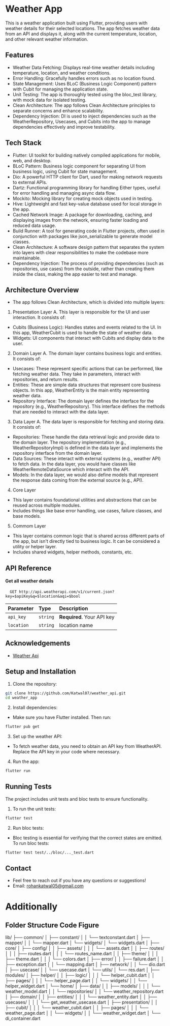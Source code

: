 # Weather App

This is a weather application built using Flutter, providing users with weather details for their selected locations. The app fetches weather data from an API and displays it, along with the current temperature, location, and other relevant weather information.

## Features

- Weather Data Fetching: Displays real-time weather details including temperature, location, and weather conditions.
- Error Handling: Gracefully handles errors such as no location found.
- State Management: Uses BLoC (Business Logic Component) pattern with Cubit for managing the application state.
- Unit Testing: The app is thoroughly tested using the bloc_test library, with mock data for isolated testing.
- Clean Architecture: The app follows Clean Architecture principles to separate concerns and enhance scalability.
- Dependency Injection: DI is used to inject dependencies such as the WeatherRepository, Usecases, and Cubits into the app to manage dependencies effectively and improve testability.
## Tech Stack
- Flutter: UI toolkit for building natively compiled applications for mobile, web, and desktop.
- BLoC Pattern: Business logic component for separating UI from business logic, using Cubit for state management.
- Dio: A powerful HTTP client for Dart, used for making network requests to external APIs.
- Dartz: Functional programming library for handling Either types, useful for error handling and managing async data flow.
- Mockito: Mocking library for creating mock objects used in testing.
- Hive: Lightweight and fast key-value database used for local storage in the app.
- Cached Network Image: A package for downloading, caching, and displaying images from the network, ensuring faster loading and reduced data usage.
- Build Runner: A tool for generating code in Flutter projects, often used in conjunction with packages like json_serializable to generate model classes.
- Clean Architecture: A software design pattern that separates the system into layers with clear responsibilities to make the codebase more maintainable.
- Dependency Injection: The process of providing dependencies (such as repositories, use cases) from the outside, rather than creating them inside the class, making the app easier to test and manage.
## Architecture Overview
- The app follows Clean Architecture, which is divided into multiple layers:
1. Presentation Layer
A. This layer is responsible for the UI and user interaction. It consists of:
- Cubits (Business Logic): Handles states and events related to the UI. In this app, WeatherCubit is used to handle the state of weather data.
- Widgets: UI components that interact with Cubits and display data to the user.
2. Domain Layer
A. The domain layer contains business logic and entities. It consists of:
- Usecases: These represent specific actions that can be performed, like fetching weather data. They take in parameters, interact with repositories, and return results.
- Entities: These are simple data structures that represent core business objects. In this app, WeatherEntity is the main entity representing weather data.
- Repository Interface: The domain layer defines the interface for the repository (e.g., WeatherRepository). This interface defines the methods that are needed to interact with the data layer.
3. Data Layer
A. The data layer is responsible for fetching and storing data. It consists of:
- Repositories: These handle the data retrieval logic and provide data to the domain layer. The repository implementation (e.g., WeatherRepositoryImpl) is defined in the data layer and implements the repository interface from the domain layer.
- Data Sources: These interact with external systems (e.g., weather API) to fetch data. In the data layer, you would have classes like WeatherRemoteDataSource which interact with the API.
- Models: In the data layer, we would also define models that represent the response data coming from the external source (e.g., API).
4. Core Layer
- This layer contains foundational utilities and abstractions that can be reused across multiple modules.
- Includes things like base error handling, use cases, failure classes, and base models.
5. Commom Layer
- This layer contains common logic that is shared across different parts of the app, but isn't directly tied to business logic. It can be considered a utility or helper layer.
- Includes shared widgets, helper methods, constants, etc.




## API Reference

#### Get all weather details

```http
  GET http://api.weatherapi.com/v1/current.json?key=$apiKey&q=$location&aqi=$bool
```

| Parameter | Type     | Description                |
| :-------- | :------- | :------------------------- |
| `api_key` | `string` | **Required**. Your API key |
|  `location` | `string`   | location name




## Acknowledgements

 - [Weather Api](https://www.weatherapi.com)
 


## Setup and Installation

1. Clone the repository:

```bash
git clone https://github.com/Katwal07/weather_api.git
cd weather_app
```
2. Install dependencies:
- Make sure you have Flutter installed. Then run:
```bash
flutter pub get
```
3. Set up the weather API:
- To fetch weather data, you need to obtain an API key from WeatherAPI. Replace the API key in your code where necessary.
4. Run the app:
```bash
flutter run
```
    
## Running Tests

The project includes unit tests and bloc tests to ensure functionality.
1. To run the unit tests:

```bash
flutter test
```
2. Run bloc tests:
- Bloc testing is essential for verifying that the correct states are emitted. To run bloc tests:
```bash
flutter test test/../bloc/..._test.dart
```


## Contact
- Feel free to reach out if you have any questions or suggestions!
- Email: rohankatwal05@gmail.com

# Additionally

## Folder Structure Code Figure

lib/
├── common/
│   ├── constant/
│   │   └── textconstant.dart
│   ├── mapper/
│   │   └── mapper.dart
│   └── widgets/
│       └── widgets.dart
│
├── core/
│   ├── config/
│   │   ├── assets/
│   │   │   └── assets.dart
│   │   ├── routes/
│   │   │   ├── routes.dart
│   │   │   └── routes_name.dart
│   │   ├── theme/
│   │   │   ├── theme.dart
│   │   │   └── colors.dart
│   ├── error/
│   │   ├── failure.dart
│   │   ├── exception.dart
│   │   └── mapping.dart
│   ├── network/
│   │   └── dio.dart
│   ├── usecase/
│   │   └── usecase.dart
│   └── utils/
│       └── res.dart
│
├── modules/
│   ├── helper/
│   │   ├── logic/
│   │   │   └── helper_cubit.dart
│   │   ├── pages/
│   │   │   └── helper_page.dart
│   │   └── widgets/
│   │       └── helper_widget.dart
│   └── home/
│       ├── data/
│       │   ├── models/
│       │   │   └── weather_model.dart
│       │   └── repositories/
│       │       └── weather_repository.dart
│       ├── domain/
│       │   ├── entities/
│       │   │   └── weather_entity.dart
│       │   ├── usecases/
│       │   │   └── get_weather_usecase.dart
│       ├── presentation/
│       │   ├── cubit/
│       │   │   └── weather_cubit.dart
│       │   ├── pages/
│       │   │   └── weather_page.dart
│       │   └── widgets/
│       │       └── weather_widget.dart
│       └── di_container.dart


